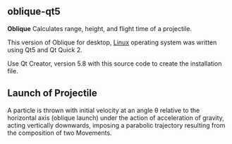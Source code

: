 ## oblique-qt5

<b>Oblique</b> Calculates range, height, and flight time of a projectile.

This version of Oblique for desktop, [Linux](https://www.canonical.com/) operating system was written using Qt5 and Qt Quick 2.

Use Qt Creator, version 5.8 with this source code to create the installation file.

## Launch of Projectile

A particle is thrown with initial velocity at an angle θ relative to the horizontal axis (oblique launch) under the action of acceleration of gravity, acting vertically downwards, imposing a parabolic trajectory resulting from the composition of two Movements.

